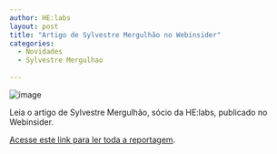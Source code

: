 ```yaml
---
author: HE:labs
layout: post
title: "Artigo de Sylvestre Mergulhão no Webinsider"
categories:
  - Novidades
  - Sylvestre Mergulhao
   
---
```

![image](/blog/images/posts/2012-12-05/imprensamergulhao.jpg)

Leia o artigo de Sylvestre Mergulhão, sócio da HE:labs, publicado no Webinsider.

[Acesse este link para ler toda a reportagem](http://webinsider.uol.com.br/2012/12/05/mercado-2-0-invista-na-producao-agil-de-software/).
